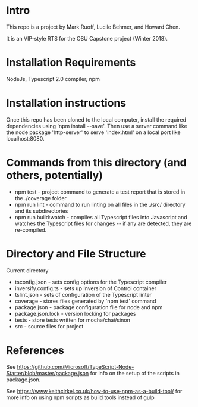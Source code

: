 # Intro
This repo is a project by Mark Ruoff, Lucile Behmer, and Howard Chen.

It is an VIP-style RTS for the OSU Capstone project (Winter 2018).

# Installation Requirements
NodeJs, Typescript 2.0 compiler, npm

# Installation instructions
Once this repo has been cloned to the local computer, install the required dependencies using
'npm install --save'. Then use a server command like the node package 'http-server' to serve 
'index.html' on a local port like localhost:8080.

# Commands from this directory (and others, potentially)
* npm test - project command to generate a test report that is stored in the ./coverage folder
* npm run lint - command to run linting on all files in the ./src/ directory and its subdirectories
* npm run build:watch - compiles all Typescript files into Javascript and watches the Typescript files for changes -- if any are detected, they are re-compiled.

# Directory and File Structure
Current directory
* tsconfig.json - sets config options for the Typescript compiler
* inversify.config.ts - sets up Inversion of Control container
* tslint.json - sets of configuration of the Typescript linter
* coverage - stores files generated by 'npm test' command
* package.json - package configuration file for node and npm
* package.json.lock - version locking for packages
* tests - store tests written for mocha/chai/sinon
* src - source files for project

# References
See https://github.com/Microsoft/TypeScript-Node-Starter/blob/master/package.json
for info on the setup of the scripts in package.json.

See https://www.keithcirkel.co.uk/how-to-use-npm-as-a-build-tool/ for more info on using npm scripts as build tools instead of gulp
